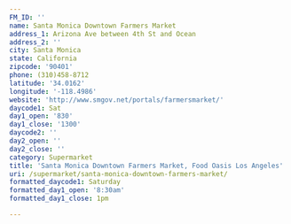 ```yaml
---
FM_ID: ''
name: Santa Monica Downtown Farmers Market
address_1: Arizona Ave between 4th St and Ocean
address_2: ''
city: Santa Monica
state: California
zipcode: '90401'
phone: (310)458-8712
latitude: '34.0162'
longitude: '-118.4986'
website: 'http://www.smgov.net/portals/farmersmarket/'
daycode1: Sat
day1_open: '830'
day1_close: '1300'
daycode2: ''
day2_open: ''
day2_close: ''
category: Supermarket
title: 'Santa Monica Downtown Farmers Market, Food Oasis Los Angeles'
uri: /supermarket/santa-monica-downtown-farmers-market/
formatted_daycode1: Saturday
formatted_day1_open: '8:30am'
formatted_day1_close: 1pm

---
```

